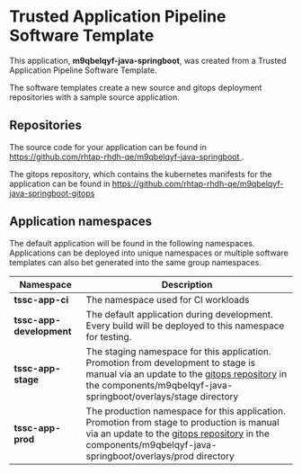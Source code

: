 # Trusted Application Pipeline Software Template

This application, **m9qbelqyf-java-springboot**, was created from a Trusted Application Pipeline Software Template.

The software templates create a new source and gitops deployment repositories with a sample source application. 

## Repositories

The source code for your application can be found in [https://github.com/rhtap-rhdh-qe/m9qbelqyf-java-springboot ](https://github.com/rhtap-rhdh-qe/m9qbelqyf-java-springboot ).
 
The gitops repository, which contains the kubernetes manifests for the application can be found in 
[https://github.com/rhtap-rhdh-qe/m9qbelqyf-java-springboot-gitops ](https://github.com/rhtap-rhdh-qe/m9qbelqyf-java-springboot-gitops ) 

## Application namespaces 

The default application will be found in the following namespaces. Applications can be deployed into unique namespaces or multiple software templates can also bet generated into the same group namespaces.  

|  Namespace   |  Description   |  
| -------- | -------- |
| **tssc-app-ci** | The namespace used for CI workloads |
| **tssc-app-development** | The default application during development. Every build will be deployed to this namespace for testing. |
| **tssc-app-stage** | The staging namespace for this application. Promotion from development to stage is manual via an update to the [gitops repository](https://github.com/rhtap-rhdh-qe/m9qbelqyf-java-springboot-gitops ) in the components/m9qbelqyf-java-springboot/overlays/stage directory |
| **tssc-app-prod** | The production namespace for this application. Promotion from stage to production is manual via an update to the [gitops repository](https://github.com/rhtap-rhdh-qe/m9qbelqyf-java-springboot-gitops ) in the components/m9qbelqyf-java-springboot/overlays/prod directory |